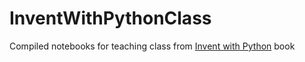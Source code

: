 # InventWithPythonClass
Compiled notebooks for teaching class from [Invent with Python](https://inventwithpython.com) book
